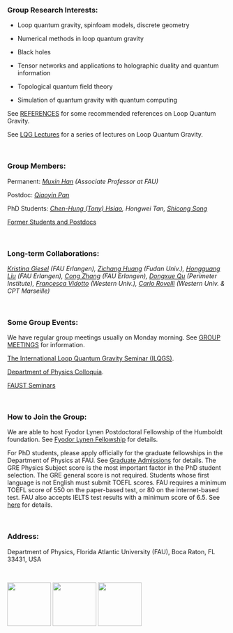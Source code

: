&nbsp;


### Group Research Interests:

- Loop quantum gravity, spinfoam models, discrete geometry

- Numerical methods in loop quantum gravity

- Black holes

- Tensor networks and applications to holographic duality and quantum information

- Topological quantum field theory

- Simulation of quantum gravity with quantum computing

See [REFERENCES](https://hamsyn.github.io/LQG-group/reference) for some recommended references on Loop Quantum Gravity.

See [LQG Lectures](https://hamsyn.github.io/LQG-group/lecture) for a series of lectures on Loop Quantum Gravity.

&nbsp;

### Group Members:

Permanent: _[Muxin Han](http://www.physics.fau.edu/people/faculty/han.php) (Associate Professor at FAU)_

Postdoc: _[Qiaoyin Pan](https://www.physics.fau.edu/people/postdocs/qiaoyin-pan.php)_

PhD Students: _[Chen-Hung (Tony) Hsiao](http://www.physics.fau.edu/people/faculty/chen-hunghsiao.php), Hongwei Tan, [Shicong Song](http://www.physics.fau.edu/people/students/shicong-song.php)_

[Former Students and Postdocs](https://hamsyn.github.io/LQG-group/past)

&nbsp;

### Long-term Collaborations:

_[Kristina Giesel](http://www.gravity.physik.fau.de/person/kristina-giesel/) (FAU Erlangen), [Zichang Huang](https://inspirehep.net/literature?sort=mostrecent&size=25&page=1&q=a%20Z.Huang.13) (Fudan Univ.), [Hongguang Liu](https://www.gravity.physik.fau.de/person/hongguang-liu/) (FAU Erlangen), [Cong Zhang](https://www.fuw.edu.pl/people.html?show=395279) (FAU Erlangen), [Dongxue Qu](https://perimeterinstitute.ca/people/dongxue-qu) (Perimeter Institute), [Francesca Vidotto](https://physics.uwo.ca/people/faculty_web_pages/vidotto.html) (Western Univ.), [Carlo Rovelli](https://www.cpt.univ-mrs.fr/~rovelli/) (Western Univ. & CPT Marseille)_

<!-- Visitors: _Klaus Liegener, Andrea Dapor, Yuting Hu, Zonghong Zhu, Yongge Ma, Yidun Wan, Hongguang Liu, Zichen He, Ling-Yan Hung, Lingzhen Guo, ......_-->

&nbsp;

### Some Group Events:

We have regular group meetings usually on Monday morning. See [GROUP MEETINGS](https://hamsyn.github.io/LQG-group/meeting) for information.

[The International Loop Quantum Gravity Seminar (ILQGS)](http://relativity.phys.lsu.edu/ilqgs/).

[Department of Physics Colloquia](http://www.physics.fau.edu/events-news/index.php).

[FAUST Seminars](http://www.physics.fau.edu/research/faust/seminar.php)

&nbsp;

### How to Join the Group:

<!-- Fudan-FAU Joint Postdoctoral Position in Quantum Gravity -->

We are able to host Fyodor Lynen Postdoctoral Fellowship of the Humboldt foundation. See [Fyodor Lynen Fellowship](https://www.humboldt-foundation.de/web/lynen-fellowship.html) for details.

For PhD students, please apply officially for the graduate fellowships in the Department of Physics at FAU. See [Graduate Admissions](http://www.physics.fau.edu/graduate-admissions/index.php) for details. The GRE Physics Subject score is the most important factor in the PhD student selection. The GRE general score is not required. Students whose first language is not English must submit TOEFL scores. FAU requires a minimum TOEFL score of 550 on the paper-based test, or 80 on the internet-based test. FAU also accepts IELTS test results with a minimum score of 6.5. See [here](http://www.fau.edu/admissions/international/requirements.php) for details.

&nbsp;

### Address:

Department of Physics, Florida Atlantic University (FAU), Boca Raton, FL 33431, USA 

&nbsp;

<img src="https://upload.wikimedia.org/wikipedia/commons/7/7e/NSF_logo.png" height="100"> <img src="https://www.humboldt-foundation.de/dest/images/AvH-Logo.svg" height="100"> <img src="https://hamsyn.github.io/LQG-group/FAUlogo3.png" height="100">


